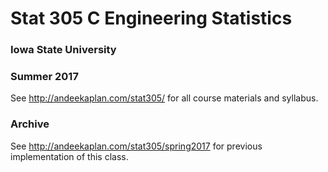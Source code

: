 # Stat 305 C Engineering Statistics

### Iowa State University
### Summer 2017

See http://andeekaplan.com/stat305/ for all course materials and syllabus.

### Archive

See http://andeekaplan.com/stat305/spring2017 for previous implementation of this class.

